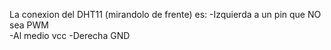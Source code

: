 La conexion del DHT11 (mirandolo de frente) es:
-Izquierda a un pin que NO sea PWM    
-Al medio vcc
-Derecha GND
